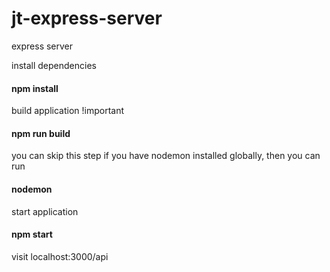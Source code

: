 # jt-express-server
express server

install dependencies
#### npm install

build application
!important
#### npm run build

you can skip this step if you have nodemon installed globally, then you can run
#### nodemon

start application
#### npm start

visit localhost:3000/api
